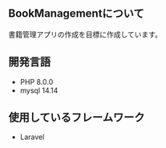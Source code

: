 ## BookManagementについて

書籍管理アプリの作成を目標に作成しています。

## 開発言語
- PHP 8.0.0
- mysql 14.14

## 使用しているフレームワーク
- Laravel
